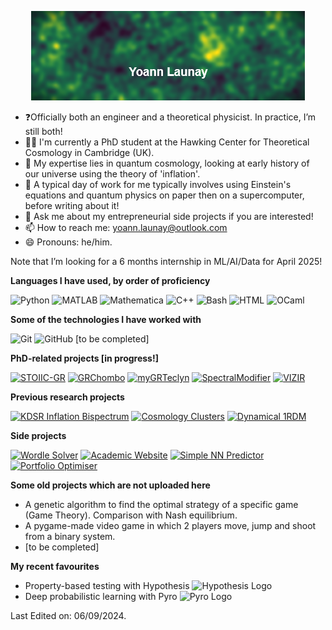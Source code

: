 <p align="center">
  <img src="https://github.com/YL-codehub/YL-codehub/blob/main/wavy_header.png" alt="Header" />
</p>

- ❓Officially both an engineer and a theoretical physicist. In practice, I’m still both!
- 🧑‍💼 I'm currently a PhD student at the Hawking Center for Theoretical Cosmology in Cambridge (UK).
- 📖 My expertise lies in quantum cosmology, looking at early history of our universe using the theory of 'inflation'.
- 🥷 A typical day of work for me typically involves using Einstein's equations and quantum physics on paper then on a supercomputer, before writing about it!
- 💬 Ask me about my entrepreneurial side projects if you are interested!
- 📫 How to reach me: yoann.launay@outlook.com
- 😄 Pronouns: he/him.

Note that I’m looking for a 6 months internship in ML/AI/Data for April 2025!



**Languages I have used, by order of proficiency**

![Python](https://img.shields.io/badge/-Python-000000?style=flat&logo=python)
![MATLAB](https://img.shields.io/badge/-MATLAB-0076A8?style=flat&logo=matlab&logoColor=white)
![Mathematica](https://img.shields.io/badge/-Mathematica-DD1100?style=flat&logo=wolfram&logoColor=white)
![C++](https://img.shields.io/badge/-C++-000000?style=flat&logo=C%2B%2B&logoColor=00599C)
![Bash](https://img.shields.io/badge/-Bash-000000?style=flat&logo=gnubash&logoColor=4EAA25)
![HTML](https://img.shields.io/badge/-HTML-000000?style=flat&logo=html5&logoColor=E34F26)
![OCaml](https://img.shields.io/badge/-OCaml-000000?style=flat&logo=ocaml&logoColor=white)

**Some of the technologies I have worked with**

![Git](https://img.shields.io/badge/-Git-000000?style=flat&logo=git&logoColor=F05032)
![GitHub](https://img.shields.io/badge/-GitHub-000000?style=flat&logo=github&logoColor=FFFFFF)
[to be completed]

**PhD-related projects [in progress!]**

[![STOIIC-GR](https://img.shields.io/badge/-〰️%20STOIIC--GR-000000?style=flat)](https://github.com/YL-codehub/STOIIC_GR)
[![GRChombo](https://img.shields.io/badge/-⛭%20GRChombo-000000?style=flat)](https://github.com/YL-codehub/GRChombo)
[![myGRTeclyn](https://img.shields.io/badge/-⛮%20myGRTeclyn-000000?style=flat)](https://github.com/YL-codehub/myGRTeclyn)
[![SpectralModifier](https://img.shields.io/badge/-🏁%20SpectralModifier-000000?style=flat)](https://github.com/YL-codehub/SpectralModifier)
[![VIZIR](https://img.shields.io/badge/-🖼️%20VIZIR-000000?style=flat)](https://github.com/YL-codehub/VIZIR)

**Previous research projects**

[![KDSR Inflation Bispectrum](https://img.shields.io/badge/-💥%20KDSR%20Inflation%20Bispectrum-000000?style=flat)](https://github.com/YL-codehub/KDSR_inflation)
[![Cosmology Clusters](https://img.shields.io/badge/-🌌%20Cosmology%20Clusters%20(STOIIC--GR)-000000?style=flat)](https://github.com/YL-codehub/cosmology_clusters)
[![Dynamical 1RDM](https://img.shields.io/badge/-🔬%20Dynamical%201RDM%20(GRChombo)-000000?style=flat)](https://github.com/YL-codehub/Dynamical_1Electron_Reduced_Density_Matrices)


**Side projects**

[![Wordle Solver](https://img.shields.io/badge/-🃏%20Wordle%20Solver-000000?style=flat)](https://github.com/YL-codehub/wordle_solver)
[![Academic Website](https://img.shields.io/badge/-🌐%20Academic%20Website-000000?style=flat)](https://yl-codehub.github.io/homepage/)
[![Simple NN Predictor](https://img.shields.io/badge/-🔮%20Simple%20NN%20Predictor-000000?style=flat)](https://github.com/YL-codehub/cryptoproject)
[![Portfolio Optimiser](https://img.shields.io/badge/-📈%20Portfolio%20Optimiser-000000?style=flat)](https://github.com/YL-codehub/cryptoproject)


**Some old projects which are not uploaded here**
- A genetic algorithm to find the optimal strategy of a specific game (Game Theory). Comparison with Nash equilibrium.
- A pygame-made video game in which 2 players move, jump and shoot from a binary system.
- [to be completed]

**My recent favourites**

- Property-based testing with Hypothesis <img src="https://avatars.githubusercontent.com/u/18481919?s=48&v=4" alt="Hypothesis Logo" width="20" /> 
- Deep probabilistic learning with Pyro <img src="https://avatars.githubusercontent.com/u/46794900?s=48&v=4" alt="Pyro Logo" width="20" /> 

<!-- <h1>
    <a href="">
        <img align="" height='130px' src="https://github-readme-stats.vercel.app/api?username=YL-codehub&hide_title=true&show_icons=true&include_all_commits=true&line_height=21&bg_color=0,EC6C6C,FFD479,FFFC79,73FA79&theme=graywhite" /><img align="" height='130px' src="https://github-readme-stats.vercel.app/api/top-langs/?username=YL-codehub&hide_title=true&layout=compact&bg_color=0,73FA79,73FDFF,7A81FF&theme=graywhite" />
    </a>
</h1> -->


Last Edited on: 06/09/2024.